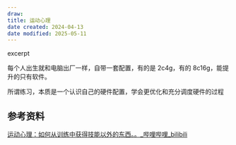 ```yaml
---
draw:
title: 运动心理
date created: 2024-04-13
date modified: 2025-05-11
---
```


excerpt

<!-- more -->

每个人出生就和电脑出厂一样，自带一套配置，有的是 2c4g，有的 8c16g，能提升的只有软件。

所谓练习，本质是一个认识自己的硬件配置，学会更优化和充分调度硬件的过程

## 参考资料

[运动心理：如何从训练中获得技能以外的东西。。_哔哩哔哩_bilibili](https://www.bilibili.com/video/BV1wx4y1M72c/?spm_id_from=333.999.0.0&vd_source=dea414ee2d39e74f662ceec0edffdf24)

